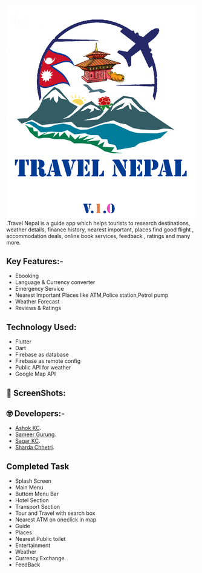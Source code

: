 
 ![This is an image](/assets/img/splash_screen.png)
.Travel Nepal is a guide app which helps tourists to research destinations, weather details, finance history, nearest important, places  find good flight , accommodation deals,  online book services, feedback , ratings and many more. 
 
 ## Key Features:-
  * Ebooking
  * Language & Currency converter
  * Emergency Service
  * Nearest Important Places like ATM,Police station,Petrol pump
  * Weather Forecast
  * Reviews & Ratings
  
## Technology Used:
* Flutter
* Dart
* Firebase as database
* Firebase as remote config
* Public API for weather
* Google Map API 

## 📸 ScreenShots:

## 🤓 Developers:-
 * [Ashok KC](https://pages.github.com/akc3416). 
 * [Sameer Gurung](https://pages.github.com/lenleo). 
 * [Sagar KC](https://pages.github.com/sagar3416). 
 * [Sharda Chhetri](https://pages.github.com/sharda3416). 
 
 
 
 ## Completed Task
 * Splash Screen 
 * Main Menu
 * Buttom Menu Bar 
 * Hotel Section
 * Transport Section
 * Tour and Travel with search box
 * Nearest ATM on oneclick in map
 * Guide
 * Places
 * Nearest Public toilet
 * Entertainment
 * Weather
 * Currency Exchange
 * FeedBack
